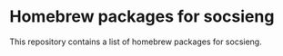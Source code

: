 # Homebrew packages for socsieng

This repository contains a list of homebrew packages for socsieng.
